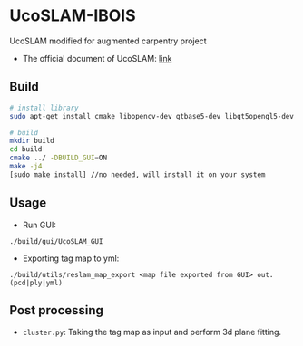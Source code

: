 # UcoSLAM-IBOIS
UcoSLAM modified for augmented carpentry project

- The official document of UcoSLAM:  [link](https://docs.google.com/document/d/12EGJ3cI-m8XMXgI5bYW1dLi5lBO-vxxr6Cf769wQzJc)

## Build
```bash
# install library
sudo apt-get install cmake libopencv-dev qtbase5-dev libqt5opengl5-dev libopenni2-dev

# build
mkdir build
cd build
cmake ../ -DBUILD_GUI=ON
make -j4
[sudo make install] //no needed, will install it on your system
```

## Usage
- Run GUI:
```
./build/gui/UcoSLAM_GUI
```

- Exporting tag map to yml:
```
./build/utils/reslam_map_export <map file exported from GUI> out.(pcd|ply|yml)
```

## Post processing
- `cluster.py`: Taking the tag map as input and perform 3d plane fitting.